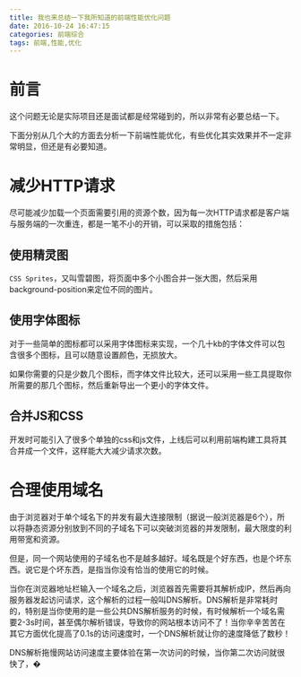 ```yaml
---
title: 我也来总结一下我所知道的前端性能优化问题
date: 2016-10-24 16:47:15
categories: 前端综合
tags: 前端,性能,优化
---
```


# 前言

这个问题无论是实际项目还是面试都是经常碰到的，所以非常有必要总结一下。

下面分别从几个大的方面去分析一下前端性能优化，有些优化其实效果并不一定非常明显，但还是有必要知道。

# 减少HTTP请求

尽可能减少加载一个页面需要引用的资源个数，因为每一次HTTP请求都是客户端与服务端的一次重连，都是一笔不小的开销，可以采取的措施包括：

## 使用精灵图

`CSS Sprites`，又叫雪碧图，将页面中多个小图合并一张大图，然后采用background-position来定位不同的图片。

## 使用字体图标

对于一些简单的图标都可以采用字体图标来实现，一个几十kb的字体文件可以包含很多个图标，且可以随意设置颜色，无损放大。

如果你需要的只是少数几个图标，而字体文件比较大，还可以采用一些工具提取你所需要的那几个图标，然后重新导出一个更小的字体文件。

## 合并JS和CSS

开发时可能引入了很多个单独的css和js文件，上线后可以利用前端构建工具将其合并成一个文件，这样能大大减少请求次数。

# 合理使用域名

由于浏览器对于单个域名下的并发有最大连接限制（据说一般浏览器是6个），所以将静态资源分别放到不同的子域名下可以突破浏览器的并发限制，最大限度的利用带宽和资源。

但是，同一个网站使用的子域名也不是越多越好。域名既是个好东西，也是个坏东西。说它是个坏东西，是指当你没有恰当的使用它的时候。

当你在浏览器地址栏输入一个域名之后，浏览器首先需要将其解析成IP，然后再向服务器发起访问请求，这个解析的过程一般叫DNS解析。DNS解析是非常耗时的，特别是当你使用的是一些公共DNS解析服务的时候，有时候解析一个域名需要2-3s时间，甚至偶尔解析错误，导致你的网站根本访问不了！当你辛辛苦苦在其它方面优化提高了0.1s的访问速度时，一个DNS解析就让你的速度降低了数秒！

DNS解析拖慢网站访问速度主要体验在第一次访问的时候，当你第二次访问就很快了，�